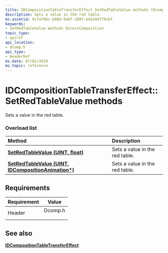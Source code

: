 ```yaml
---
title: IDCompositionTableTransferEffect SetRedTableValue methods (Dcomp.h)
description: Sets a value in the red table.
ms.assetid: 9cfa766c-b88d-9a8f-109f-b42e9df79cbf
keywords:
- SetRedTableValue methods DirectComposition
topic_type:
- apiref
api_location:
- dcomp.h
api_type:
- HeaderDef
ms.date: 07/02/2019
ms.topic: reference
---
```


# IDCompositionTableTransferEffect::SetRedTableValue methods

Sets a value in the red table.

### Overload list



| Method                                                                                                           | Description                               |
|:-----------------------------------------------------------------------------------------------------------------|:------------------------------------------|
| [**SetRedTableValue (UINT, float)**](/windows/win32/api/dcomp/nf-dcomp-idcompositiontabletransfereffect-setredtablevalue(uint_float))                      | Sets a value in the red table.<br/> |
| [**SetRedTableValue (UINT, IDCompositionAnimation\*)**](/windows/win32/api/dcomp/nf-dcomp-idcompositiontabletransfereffect-setredtablevalue(uint_idcompositionanimation)) | Sets a value in the red table.<br/> |



## Requirements



| Requirement | Value |
|-------------------|------------------------------------------------------------------------------------|
| Header<br/> | <dl> <dt>Dcomp.h</dt> </dl> |



## See also

<dl> <dt>

[**IDCompositionTableTransferEffect**](/windows/win32/api/dcomp/nn-dcomp-idcompositiontabletransfereffect)
</dt> </dl>

